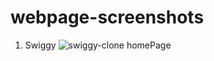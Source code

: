 # webpage-screenshots
1. Swiggy
![swiggy-clone homePage](https://github.com/ansarianas23/webpage-screenshots/assets/111463267/5852ae7a-fc3b-49ad-baa6-e15357ee5250)


